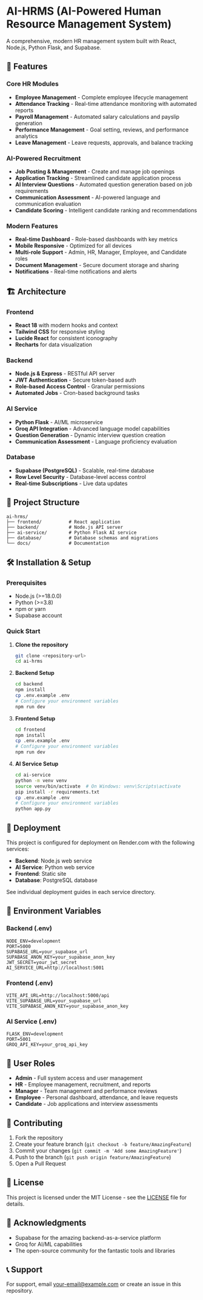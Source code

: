 # AI-HRMS (AI-Powered Human Resource Management System)

A comprehensive, modern HR management system built with React, Node.js, Python Flask, and Supabase.

## 🚀 Features

### Core HR Modules
- **Employee Management** - Complete employee lifecycle management
- **Attendance Tracking** - Real-time attendance monitoring with automated reports
- **Payroll Management** - Automated salary calculations and payslip generation
- **Performance Management** - Goal setting, reviews, and performance analytics
- **Leave Management** - Leave requests, approvals, and balance tracking

### AI-Powered Recruitment
- **Job Posting & Management** - Create and manage job openings
- **Application Tracking** - Streamlined candidate application process
- **AI Interview Questions** - Automated question generation based on job requirements
- **Communication Assessment** - AI-powered language and communication evaluation
- **Candidate Scoring** - Intelligent candidate ranking and recommendations

### Modern Features
- **Real-time Dashboard** - Role-based dashboards with key metrics
- **Mobile Responsive** - Optimized for all devices
- **Multi-role Support** - Admin, HR, Manager, Employee, and Candidate roles
- **Document Management** - Secure document storage and sharing
- **Notifications** - Real-time notifications and alerts

## 🏗️ Architecture

### Frontend
- **React 18** with modern hooks and context
- **Tailwind CSS** for responsive styling
- **Lucide React** for consistent iconography
- **Recharts** for data visualization

### Backend
- **Node.js & Express** - RESTful API server
- **JWT Authentication** - Secure token-based auth
- **Role-based Access Control** - Granular permissions
- **Automated Jobs** - Cron-based background tasks

### AI Service
- **Python Flask** - AI/ML microservice
- **Groq API Integration** - Advanced language model capabilities
- **Question Generation** - Dynamic interview question creation
- **Communication Assessment** - Language proficiency evaluation

### Database
- **Supabase (PostgreSQL)** - Scalable, real-time database
- **Row Level Security** - Database-level access control
- **Real-time Subscriptions** - Live data updates

## 📁 Project Structure

```
ai-hrms/
├── frontend/          # React application
├── backend/           # Node.js API server
├── ai-service/        # Python Flask AI service
├── database/          # Database schemas and migrations
└── docs/              # Documentation
```

## 🛠️ Installation & Setup

### Prerequisites
- Node.js (>=18.0.0)
- Python (>=3.8)
- npm or yarn
- Supabase account

### Quick Start

1. **Clone the repository**
   ```bash
   git clone <repository-url>
   cd ai-hrms
   ```

2. **Backend Setup**
   ```bash
   cd backend
   npm install
   cp .env.example .env
   # Configure your environment variables
   npm run dev
   ```

3. **Frontend Setup**
   ```bash
   cd frontend
   npm install
   cp .env.example .env
   # Configure your environment variables
   npm run dev
   ```

4. **AI Service Setup**
   ```bash
   cd ai-service
   python -m venv venv
   source venv/bin/activate  # On Windows: venv\Scripts\activate
   pip install -r requirements.txt
   cp .env.example .env
   # Configure your environment variables
   python app.py
   ```

## 🚀 Deployment

This project is configured for deployment on Render.com with the following services:
- **Backend**: Node.js web service
- **AI Service**: Python web service  
- **Frontend**: Static site
- **Database**: PostgreSQL database

See individual deployment guides in each service directory.

## 🔧 Environment Variables

### Backend (.env)
```
NODE_ENV=development
PORT=5000
SUPABASE_URL=your_supabase_url
SUPABASE_ANON_KEY=your_supabase_anon_key
JWT_SECRET=your_jwt_secret
AI_SERVICE_URL=http://localhost:5001
```

### Frontend (.env)
```
VITE_API_URL=http://localhost:5000/api
VITE_SUPABASE_URL=your_supabase_url
VITE_SUPABASE_ANON_KEY=your_supabase_anon_key
```

### AI Service (.env)
```
FLASK_ENV=development
PORT=5001
GROQ_API_KEY=your_groq_api_key
```

## 👥 User Roles

- **Admin** - Full system access and user management
- **HR** - Employee management, recruitment, and reports
- **Manager** - Team management and performance reviews
- **Employee** - Personal dashboard, attendance, and leave requests
- **Candidate** - Job applications and interview assessments

## 🤝 Contributing

1. Fork the repository
2. Create your feature branch (`git checkout -b feature/AmazingFeature`)
3. Commit your changes (`git commit -m 'Add some AmazingFeature'`)
4. Push to the branch (`git push origin feature/AmazingFeature`)
5. Open a Pull Request

## 📄 License

This project is licensed under the MIT License - see the [LICENSE](LICENSE) file for details.

## 🙏 Acknowledgments

- Supabase for the amazing backend-as-a-service platform
- Groq for AI/ML capabilities
- The open-source community for the fantastic tools and libraries

## 📞 Support

For support, email your-email@example.com or create an issue in this repository.
